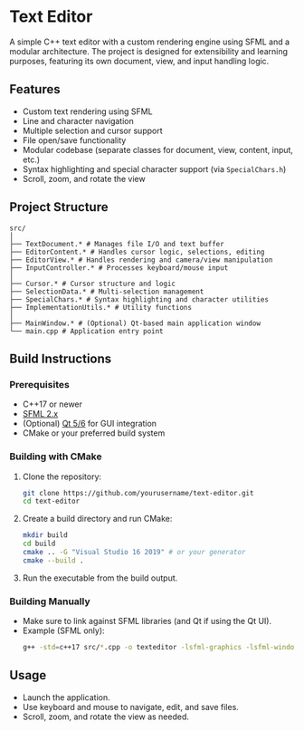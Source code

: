 # Text Editor

A simple C++ text editor with a custom rendering engine using SFML and a modular architecture. The project is designed for extensibility and learning purposes, featuring its own document, view, and input handling logic.

## Features
- Custom text rendering using SFML
- Line and character navigation
- Multiple selection and cursor support
- File open/save functionality
- Modular codebase (separate classes for document, view, content, input, etc.)
- Syntax highlighting and special character support (via `SpecialChars.h`)
- Scroll, zoom, and rotate the view

## Project Structure

```
src/
│
├── TextDocument.* # Manages file I/O and text buffer
├── EditorContent.* # Handles cursor logic, selections, editing
├── EditorView.* # Handles rendering and camera/view manipulation
├── InputController.* # Processes keyboard/mouse input
│
├── Cursor.* # Cursor structure and logic
├── SelectionData.* # Multi-selection management
├── SpecialChars.* # Syntax highlighting and character utilities
├── ImplementationUtils.* # Utility functions
│
├── MainWindow.* # (Optional) Qt-based main application window
└── main.cpp # Application entry point
```

## Build Instructions

### Prerequisites
- C++17 or newer
- [SFML 2.x](https://www.sfml-dev.org/)
- (Optional) [Qt 5/6](https://www.qt.io/) for GUI integration
- CMake or your preferred build system

### Building with CMake
1. Clone the repository:
   ```sh
   git clone https://github.com/yourusername/text-editor.git
   cd text-editor
   ```
2. Create a build directory and run CMake:
   ```sh
   mkdir build
   cd build
   cmake .. -G "Visual Studio 16 2019" # or your generator
   cmake --build .
   ```
3. Run the executable from the build output.

### Building Manually
- Make sure to link against SFML libraries (and Qt if using the Qt UI).
- Example (SFML only):
  ```sh
  g++ -std=c++17 src/*.cpp -o texteditor -lsfml-graphics -lsfml-window -lsfml-system
  ```

## Usage
- Launch the application.
- Use keyboard and mouse to navigate, edit, and save files.
- Scroll, zoom, and rotate the view as needed.
